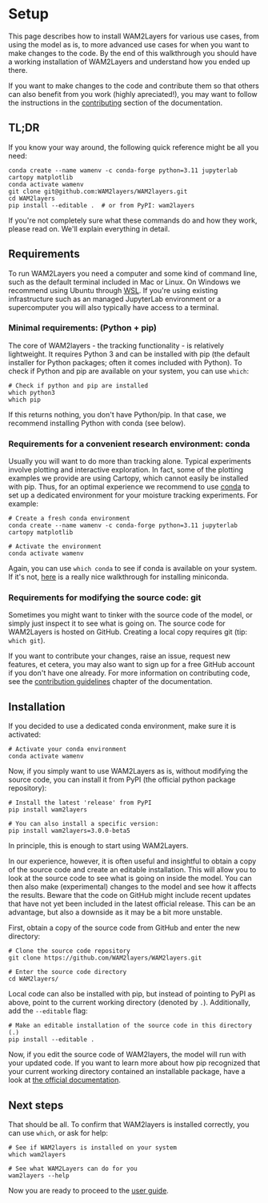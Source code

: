 # Setup

This page describes how to install WAM2Layers for various use cases, from using
the model as is, to more advanced use cases for when you want to make changes to
the code. By the end of this walkthrough you should have a working installation
of WAM2Layers and understand how you ended up there.

If you want to make changes to the code and contribute them so that others can
also benefit from you work (highly apreciated!), you may want to follow the
instructions in the [contributing](./contributing) section of the documentation.

## TL;DR

If you know your way around, the following quick reference might be all you need:

```
conda create --name wamenv -c conda-forge python=3.11 jupyterlab cartopy matplotlib
conda activate wamenv
git clone git@github.com:WAM2layers/WAM2layers.git
cd WAM2layers
pip install --editable .  # or from PyPI: wam2layers
```

If you're not completely sure what these commands do and how they work, please
read on. We'll explain everything in detail.

## Requirements

To run WAM2Layers you need a computer and some kind of command line, such as the
default terminal included in Mac or Linux. On Windows we recommend using Ubuntu
through [WSL](). If you're using existing infrastructure such as an managed
JupyterLab environment or a supercomputer you will also typically have access to
a terminal.

### Minimal requirements: (Python + pip)

The core of WAM2layers - the tracking functionality - is relatively lightweight.
It requires Python 3 and can be installed with pip (the default installer for
Python packages; often it comes included with Python). To check if Python and
pip are available on your system, you can use `which`:

```
# Check if python and pip are installed
which python3
which pip
```

If this returns nothing, you don't have Python/pip. In that case, we recommend installing Python with conda (see below).

### Requirements for a convenient research environment: conda

Usually you will want to do more than tracking alone. Typical experiments
involve plotting and interactive exploration. In fact, some of the plotting
examples we provide are using Cartopy, which cannot easily be installed with
pip. Thus, for an optimal experience we recommend to use [conda](#) to set up a
dedicated environment for your moisture tracking experiments. For example:

```
# Create a fresh conda environment
conda create --name wamenv -c conda-forge python=3.11 jupyterlab cartopy matplotlib

# Activate the environment
conda activate wamenv
```

Again, you can use `which conda` to see if conda is available on your system. If it's not, [here](#) is a really nice walkthrough for installing miniconda.

### Requirements for modifying the source code: git

Sometimes you might want to tinker with the source code of the model, or simply
just inspect it to see what is going on. The source code for WAM2Layers is
hosted on GitHub. Creating a local copy requires git (tip: `which git`).

If you want to contribute your changes, raise an issue, request new features, et
cetera, you may also want to sign up for a free GitHub account if you don't have
one already. For more information on contributing code, see the [contribution
guidelines](./contributing) chapter of the documentation.

## Installation

If you decided to use a dedicated conda environment, make sure it is activated:

```
# Activate your conda environment
conda activate wamenv
```

Now, if you simply want to use WAM2Layers as is, without modifying the source code, you can install it from PyPI (the official python package repository):

```
# Install the latest 'release' from PyPI
pip install wam2layers

# You can also install a specific version:
pip install wam2layers=3.0.0-beta5
```

In principle, this is enough to start using WAM2Layers.

In our experience, however, it is often useful and insightful to obtain a copy
of the source code and create an editable installation. This will allow you to
look at the source code to see what is going on inside the model. You can then
also make (experimental) changes to the model and see how it affects the
results. Beware that the code on GitHub might include recent updates that have
not yet been included in the latest official release. This can be an advantage,
but also a downside as it may be a bit more unstable.

First, obtain a copy of the source code from GitHub and enter the new directory:

```
# Clone the source code repository
git clone https://github.com/WAM2layers/WAM2layers.git

# Enter the source code directory
cd WAM2layers/
```

Local code can also be installed with pip, but instead of pointing to PyPI as
above, point to the current working directory (denoted by `.`). Additionally,
add the `--editable` flag:

```
# Make an editable installation of the source code in this directory (.)
pip install --editable .
```

Now, if you edit the source code of WAM2layers, the model will run with your
updated code. If you want to learn more about how pip recognized that your
current working directory contained an installable package, have a look at [the
official
documentation](https://packaging.python.org/en/latest/tutorials/packaging-projects/).

## Next steps

That should be all. To confirm that WAM2layers is installed correctly, you can use `which`, or ask for help:

```
# See if WAM2layers is installed on your system
which wam2layers

# See what WAM2Layers can do for you
wam2layers --help
```

Now you are ready to proceed to the [user guide](./howtouse).
